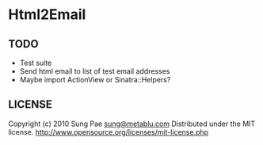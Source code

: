 Html2Email
==========

TODO
----

* Test suite
* Send html email to list of test email addresses
* Maybe import ActionView or Sinatra::Helpers?

LICENSE
-------

Copyright (c) 2010 Sung Pae <sung@metablu.com>
Distributed under the MIT license.
http://www.opensource.org/licenses/mit-license.php
